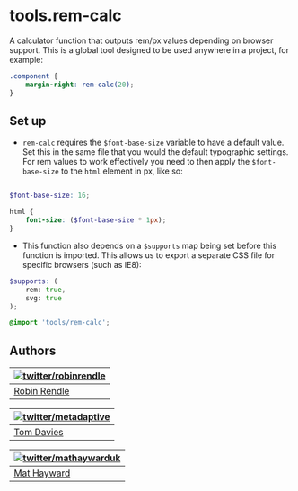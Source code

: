 tools.rem-calc
==============

A calculator function that outputs rem/px values depending on browser support. This is a global tool designed to be used anywhere in a project, for example:

~~~scss
.component {
	margin-right: rem-calc(20);
}
~~~

## Set up

- `rem-calc` requires the `$font-base-size` variable to have a default value. Set this in the same file that you would the default typographic settings. For rem values to work effectively you need to then apply the `$font-base-size` to the `html` element in px, like so:

~~~scss

$font-base-size: 16;

html {
    font-size: ($font-base-size * 1px);
}

~~~

- This function also depends on a `$supports` map being set before this function is imported. This allows us to export a separate CSS file for specific browsers (such as IE8):

~~~scss 
$supports: (
    rem: true,
    svg: true
);

@import 'tools/rem-calc';
~~~



## Authors

| [![twitter/robinrendle](https://gravatar.com/avatar/3232e4cdc4a5e51c4bfb3bbed0d6abd5)](http://twitter.com/robinrendle "Follow @robinrendle on Twitter") |
|---|
| [Robin Rendle](http://robinrendle.com) |


| [![twitter/metadaptive](https://gravatar.com/avatar/3232e4cdc4a5e51c4bfb3bbed0d6abd5)](http://twitter.com/metadaptive "Follow @metadaptive on Twitter") |
|---|
| [Tom Davies](http://metadaptive.com) |


| [![twitter/mathaywarduk](http://www.gravatar.com/avatar/f38afd846cb1a7a8e4b5d16c14188fc2.png)](http://twitter.com/mathaywarduk "Follow @mathaywarduk on Twitter") |
|---|
| [Mat Hayward](http://www.mathayward.com/) |